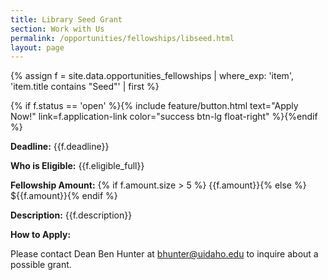 ```yaml
---
title: Library Seed Grant
section: Work with Us
permalink: /opportunities/fellowships/libseed.html
layout: page
---
```


{% assign f = site.data.opportunities_fellowships | where_exp: 'item', 'item.title contains "Seed"' | first %}

{% if f.status == 'open' %}{% include feature/button.html text="Apply Now!" link=f.application-link color="success btn-lg float-right" %}{%endif %}

**Deadline:** {{f.deadline}}

**Who is Eligible:** {{f.eligible_full}}

**Fellowship Amount:** {% if f.amount.size > 5 %} {{f.amount}}{% else %} ${{f.amount}}{% endif %}

**Description:** {{f.description}}

**How to Apply:** 

Please contact Dean Ben Hunter at [bhunter@uidaho.edu](mailto:bhunter@uidaho.edu) to inquire about a possible grant. 

